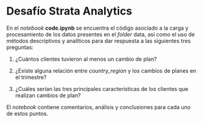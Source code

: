 # Desafío Strata Analytics

En el *notebook* **code.ipynb** se encuentra el código asociado a la carga y procesamiento de los datos presentes en el *folder* data, así como el uso de métodos descriptivos y analíticos para dar respuesta a las siguientes tres preguntas:

1. ¿Cuántos clientes tuvieron al menos un cambio de plan?

2. ¿Existe alguna relación entre *country_region* y los cambios de planes en el trimestre?

3. ¿Cuáles serían las tres principales características de los clientes que realizan cambios de plan?

El *notebook* contiene comentarios, análisis y conclusiones para cada uno de estos puntos.
